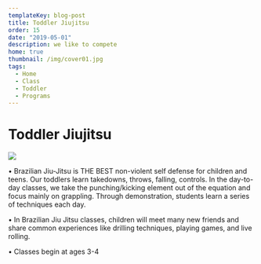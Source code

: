 ```yaml
---
templateKey: blog-post
title: Toddler Jiujitsu
order: 15
date: "2019-05-01"
description: we like to compete
home: true
thumbnail: /img/cover01.jpg
tags:
  - Home
  - Class
  - Toddler
  - Programs
---
```


# Toddler Jiujitsu

![](/img/dsc6897.jpg)

• Brazilian Jiu-Jitsu is THE BEST non-violent self defense for children and teens. Our toddlers learn takedowns, throws, falling, controls. In the day-to-day classes, we take the punching/kicking element out of the equation and focus mainly on grappling. Through demonstration, students learn a series of techniques each day.

• In Brazilian Jiu Jitsu classes, children will meet many new friends and share common experiences like drilling techniques, playing games, and live rolling.

• Classes begin at ages 3-4
